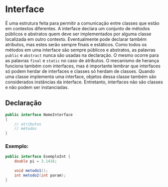 # Interface
É uma estrutura feita para permitir a comunicação entre classes que estão em contextos diferentes. A interface declara um conjunto de métodos públicos e abstratos quem deve ser implementados por alguma classe localizada em outro contexto. Eventualmente pode declarar também atributos, mas estes serão sempre finais e estáticos.
Como todos os métodos em uma interface são sempre públicos e abstratos, as palavras `public` e `abstract` nunca são usadas na declaração. O mesmo ocorre para as palavras `final` e `static` no caso de atributos.
O mecanismo de herança funciona também com interfaces, mas é importante lembrar que interfaces só podem herdar de interfaces e classes só herdam de classes.
Quando uma classe implementa uma interface, objetos dessa classe também são considerados instâncias da interface. Entretanto, interfaces não são classes e não podem ser instanciadas.

## Declaração

```java
public interface NomeInterface
{
	// atributos
	// métodos
}
```

### Exemplo:
```java
public interface ExemploInt {
	double pi = 3.1416;
	
	void metodo1();
	int metodo2(int param);
}
```
<!--stackedit_data:
eyJoaXN0b3J5IjpbLTc4OTc4NDQ3Ml19
-->